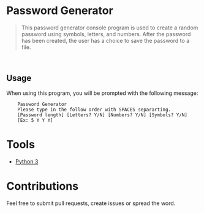 # Password Generator

> This password generator console program is used to create a random password using symbols, letters, and numbers. After the password has been created, the user has a choice to save the password to a file.
<br>

## Usage
When using this program, you will be prompted with the following message:
```
    Password Generator
    Please type in the follow order with SPACES separarting.
    [Password length] [Letters? Y/N] [Numbers? Y/N] [Symbols? Y/N]
    [Ex: 5 Y Y Y]
```
# Tools
* <a href="https://www.python.org/downloads/">Python 3</a>

# <a name="contributions"></a> Contributions
Feel free to submit pull requests, create issues or spread the word.
